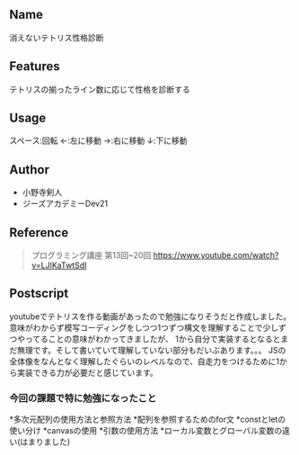 ## Name
消えないテトリス性格診断

## Features
テトリスの揃ったライン数に応じて性格を診断する

## Usage 
スペース:回転
←:左に移動
→:右に移動
↓:下に移動

## Author
* 小野寺剣人
* ジーズアカデミーDev21
 
## Reference
>プログラミング講座 第13回~20回
>https://www.youtube.com/watch?v=LJlKaTwtSdI

## Postscript
youtubeでテトリスを作る動画があったので勉強になりそうだと作成しました。
意味がわからず模写コーディングをしつつ1つずつ構文を理解することで少しずつやってることの意味がわかってきましたが、
1から自分で実装するとなるとまだ無理です。そして書いていて理解していない部分もだいぶあります。。。
JSの全体像をなんとなく理解したぐらいのレベルなので、自走力をつけるために1から実装できる力が必要だと感じています。

### 今回の課題で特に勉強になったこと
*多次元配列の使用方法と参照方法
*配列を参照するためのfor文
*constとletの使い分け
*canvasの使用
*引数の使用方法
*ローカル変数とグローバル変数の違い(はまりました)
